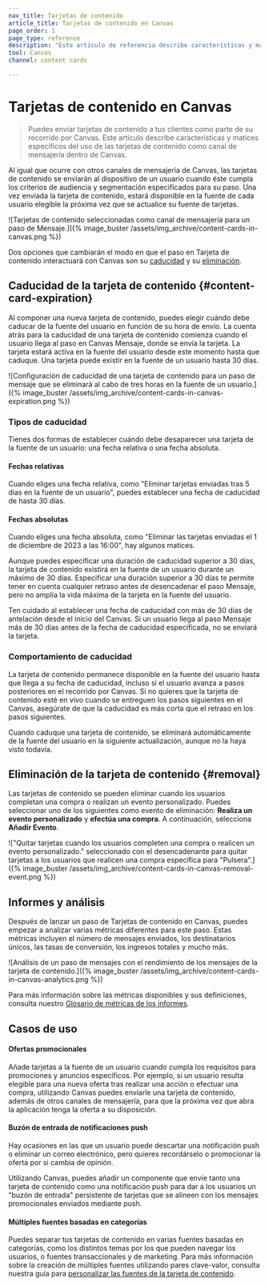 ```yaml
---
nav_title: Tarjetas de contenido
article_title: Tarjetas de contenido en Canvas
page_order: 1
page_type: reference
description: "Este artículo de referencia describe características y matices específicos del uso de las Tarjetas de contenido como canal de mensajería dentro de Canvas."
tool: Canvas
channel: content cards

---
```


# Tarjetas de contenido en Canvas

> Puedes enviar tarjetas de contenido a tus clientes como parte de su recorrido por Canvas. Este artículo describe características y matices específicos del uso de las tarjetas de contenido como canal de mensajería dentro de Canvas.

Al igual que ocurre con otros canales de mensajería de Canvas, las tarjetas de contenido se enviarán al dispositivo de un usuario cuando éste cumpla los criterios de audiencia y segmentación especificados para su paso. Una vez enviada la tarjeta de contenido, estará disponible en la fuente de cada usuario elegible la próxima vez que se actualice su fuente de tarjetas.

\![Tarjetas de contenido seleccionadas como canal de mensajería para un paso de Mensaje.]({% image_buster /assets/img_archive/content-cards-in-canvas.png %})

Dos opciones que cambiarán el modo en que el paso en Tarjeta de contenido interactuará con Canvas son su [caducidad](#content-card-expiration) y su [eliminación](#removal).

## Caducidad de la tarjeta de contenido {#content-card-expiration}

Al componer una nueva tarjeta de contenido, puedes elegir cuándo debe caducar de la fuente del usuario en función de su hora de envío. La cuenta atrás para la caducidad de una tarjeta de contenido comienza cuando el usuario llega al paso en Canvas Mensaje, donde se envía la tarjeta. La tarjeta estará activa en la fuente del usuario desde este momento hasta que caduque. Una tarjeta puede existir en la fuente de un usuario hasta 30 días. 

\![Configuración de caducidad de una tarjeta de contenido para un paso de mensaje que se eliminará al cabo de tres horas en la fuente de un usuario.]({% image_buster /assets/img_archive/content-cards-in-canvas-expiration.png %})

### Tipos de caducidad

Tienes dos formas de establecer cuándo debe desaparecer una tarjeta de la fuente de un usuario: una fecha relativa o una fecha absoluta.

#### Fechas relativas

Cuando eliges una fecha relativa, como "Eliminar tarjetas enviadas tras 5 días en la fuente de un usuario", puedes establecer una fecha de caducidad de hasta 30 días.

#### Fechas absolutas

Cuando eliges una fecha absoluta, como "Eliminar las tarjetas enviadas el 1 de diciembre de 2023 a las 16:00", hay algunos matices.

Aunque puedes especificar una duración de caducidad superior a 30 días, la tarjeta de contenido existirá en la fuente de un usuario durante un máximo de 30 días. Especificar una duración superior a 30 días te permite tener en cuenta cualquier retraso antes de desencadenar el paso Mensaje, pero no amplía la vida máxima de la tarjeta en la fuente del usuario.

Ten cuidado al establecer una fecha de caducidad con más de 30 días de antelación desde el inicio del Canvas. Si un usuario llega al paso Mensaje más de 30 días antes de la fecha de caducidad especificada, no se enviará la tarjeta.

### Comportamiento de caducidad

La tarjeta de contenido permanece disponible en la fuente del usuario hasta que llega a su fecha de caducidad, incluso si el usuario avanza a pasos posteriores en el recorrido por Canvas. Si no quieres que la tarjeta de contenido esté en vivo cuando se entreguen los pasos siguientes en el Canvas, asegúrate de que la caducidad es más corta que el retraso en los pasos siguientes.

Cuando caduque una tarjeta de contenido, se eliminará automáticamente de la fuente del usuario en la siguiente actualización, aunque no la haya visto todavía.

## Eliminación de la tarjeta de contenido {#removal}

Las tarjetas de contenido se pueden eliminar cuando los usuarios completan una compra o realizan un evento personalizado. Puedes seleccionar uno de los siguientes como evento de eliminación: **Realiza un evento personalizado** y **efectúa una compra**. A continuación, selecciona **Añadir Evento**.

\!["Quitar tarjetas cuando los usuarios completen una compra o realicen un evento personalizado." seleccionado con el desencadenante para quitar tarjetas a los usuarios que realicen una compra específica para "Pulsera".]({% image_buster /assets/img_archive/content-cards-in-canvas-removal-event.png %})

## Informes y análisis

Después de lanzar un paso de Tarjetas de contenido en Canvas, puedes empezar a analizar varias métricas diferentes para este paso. Estas métricas incluyen el número de mensajes enviados, los destinatarios únicos, las tasas de conversión, los ingresos totales y mucho más.

\![Análisis de un paso de mensajes con el rendimiento de los mensajes de la tarjeta de contenido.]({% image_buster /assets/img_archive/content-cards-in-canvas-analytics.png %})

Para más información sobre las métricas disponibles y sus definiciones, consulta nuestro [Glosario de métricas de los informes]({{site.baseurl}}/user_guide/data/report_metrics/).

## Casos de uso

#### Ofertas promocionales

Añade tarjetas a la fuente de un usuario cuando cumpla los requisitos para promociones y anuncios específicos. Por ejemplo, si un usuario resulta elegible para una nueva oferta tras realizar una acción o efectuar una compra, utilizando Canvas puedes enviarle una tarjeta de contenido, además de otros canales de mensajería, para que la próxima vez que abra la aplicación tenga la oferta a su disposición.

#### Buzón de entrada de notificaciones push

Hay ocasiones en las que un usuario puede descartar una notificación push o eliminar un correo electrónico, pero quieres recordárselo o promocionar la oferta por si cambia de opinión.

Utilizando Canvas, puedes añadir un componente que envíe tanto una tarjeta de contenido como una notificación push para dar a los usuarios un "buzón de entrada" persistente de tarjetas que se alineen con los mensajes promocionales enviados mediante push. 

#### Múltiples fuentes basadas en categorías

Puedes separar tus tarjetas de contenido en varias fuentes basadas en categorías, como los distintos temas por los que pueden navegar los usuarios, o fuentes transaccionales y de marketing. Para más información sobre la creación de múltiples fuentes utilizando pares clave-valor, consulta nuestra guía para [personalizar las fuentes de la tarjeta de contenido]({{site.baseurl}}/developer_guide/customization_guides/content_cards/customizing_feed/#multiple-feeds).


